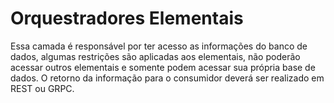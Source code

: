 # Orquestradores Elementais

Essa camada é responsável por ter acesso as informações do banco de dados, algumas restrições são aplicadas aos elementais, não poderão acessar outros elementais e somente podem acessar sua própria base de dados. O retorno da informação para o consumidor deverá ser realizado em REST ou GRPC. 

